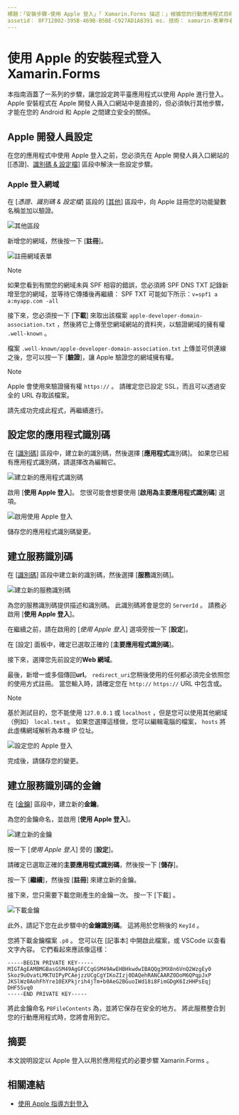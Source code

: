 ```yaml
---
標題：「安裝步驟-使用 Apple 登入」「 Xamarin.Forms 描述：」根據您的行動應用程式目標不同的平臺，使用 apple 安裝登入會有所不同。」
assetid： 8F712802-395B-469B-B5BE-C927AD1A8391 ms. 技術： xamarin-表單作者： davidortinau ms. author： daortin ms. 日期：09/10/2019 否-loc： [ Xamarin.Forms ， Xamarin.Essentials ]
---
```


# <a name="setup-sign-in-with-apple-for-xamarinforms"></a>使用 Apple 的安裝程式登入Xamarin.Forms

本指南涵蓋了一系列的步驟，讓您設定跨平臺應用程式以使用 Apple 進行登入。 Apple 安裝程式在 Apple 開發人員入口網站中是直接的，但必須執行其他步驟，才能在您的 Android 和 Apple 之間建立安全的關係。 

## <a name="apple-developer-setup"></a>Apple 開發人員設定

在您的應用程式中使用 Apple 登入之前，您必須先在 Apple 開發人員入口網站的 [[憑證]、[識別碼 & 設定檔](https://developer.apple.com/account/resources/)] 區段中解決一些設定步驟。

### <a name="apple-sign-in-domain"></a>Apple 登入網域

在 [*憑證、識別碼 & 設定檔*] 區段的 [[其他](https://developer.apple.com/account/resources/services/list)] 區段中，向 Apple 註冊您的功能變數名稱並加以驗證。

![其他區段](sign-in-images/readme-signin-domain-configure.png)

新增您的網域，然後按一下 [**註冊**]。

![註冊網域表單](sign-in-images/readme-signin-domain-more.png)

> [!NOTE]
> 如果您看到有關您的網域未與 SPF 相容的錯誤，您必須將 SPF DNS TXT 記錄新增至您的網域，並等待它傳播後再繼續： SPF TXT 可能如下所示：`v=spf1 a a:myapp.com -all`

接下來，您必須按一下 [**下載**] 來取出該檔案 `apple-developer-domain-association.txt` ，然後將它上傳至您網域網站的資料夾，以驗證網域的擁有權 `.well-known` 。

檔案 `.well-known/apple-developer-domain-association.txt` 上傳並可供連線之後，您可以按一下 [**驗證**]，讓 Apple 驗證您的網域擁有權。

> [!NOTE]
> Apple 會使用來驗證擁有權 `https://` 。 請確定您已設定 SSL，而且可以透過安全的 URL 存取該檔案。

請先成功完成此程式，再繼續進行。

## <a name="setup-your-app-id"></a>設定您的應用程式識別碼

在 [[識別碼](https://developer.apple.com/account/resources/identifiers/list)] 區段中，建立新的識別碼，然後選擇 [**應用程式**識別碼]。 如果您已經有應用程式識別碼，請選擇改為編輯它。

![建立新的應用程式識別碼](sign-in-images/readme-appid-create.png)

啟用 [**使用 Apple 登入**]。 您很可能會想要使用 [**啟用為主要應用程式識別碼**] 選項。

![啟用使用 Apple 登入](sign-in-images/readme-appid-signin.png)

儲存您的應用程式識別碼變更。

## <a name="create-a-service-id"></a>建立服務識別碼

在 [[識別碼](https://developer.apple.com/account/resources/identifiers/list/serviceId)] 區段中建立新的識別碼，然後選擇 [**服務**識別碼]。

![建立新的服務識別碼](sign-in-images/readme-serviceid-create.png)

為您的服務識別碼提供描述和識別碼。  此識別碼將會是您的 `ServerId` 。  請務必啟用 [**使用 Apple 登入**]。

在繼續之前，請在啟用的 [_使用 Apple 登入_] 選項旁按一下 [**設定**]。

在 [設定] 面板中，確定已選取正確的 [**主要應用程式識別碼**]。

接下來，選擇您先前設定的**Web 網域**。

最後，新增一或多個傳回**url**。  `redirect_uri`您稍後使用的任何都必須完全依照您的使用方式註冊。  當您輸入時，請確定您在 `http://` `https://` URL 中包含或。

> [!NOTE]
> 基於測試目的，您不能使用 `127.0.0.1` 或 `localhost` ，但是您可以使用其他網域（例如） `local.test` 。  如果您選擇這樣做，您可以編輯電腦的檔案， `hosts` 將此虛構網域解析為本機 IP 位址。

![設定您的 Apple 登入](sign-in-images/readme-serviceid-configure.png)

完成後，請儲存您的變更。

## <a name="create-a-key-for-your-services-id"></a>建立服務識別碼的金鑰

在 [[金鑰](https://developer.apple.com/account/resources/authkeys/list)] 區段中，建立新的**金鑰**。

為您的金鑰命名，並啟用 [**使用 Apple 登入**]。

![建立新的金鑰](sign-in-images/readme-key-create.png)

按一下 [_使用 Apple 登入_] 旁的 [**設定**]。

請確定已選取正確的**主要應用程式識別碼**，然後按一下 [**儲存**]。

按一下 [**繼續**]，然後按 [**註冊**] 來建立新的金鑰。

接下來，您只需要下載您剛產生的金鑰一次。  按一下 [下載]  。

![下載金鑰](sign-in-images/readme-key-download.png)

此外，請記下您在此步驟中的**金鑰識別碼**。 這將用於您稍後的 `KeyId` 。

您將下載金鑰檔案 `.p8` 。  您可以在 [記事本] 中開啟此檔案，或 VSCode 以查看文字內容。  它們看起來應該像這樣：

```
-----BEGIN PRIVATE KEY-----
MIGTAgEAMBMGBasGSM49AgGFCCqGSM49AwEHBHkwdwIBAQQg3MX8n6VnQ2WzgEy0
Skoz9uOvatLMKTUIPyPCAejzzUCgCgYIKoZIzj0DAQehRANCAARZ0DoM6QPqpJxP
JKSlWz0AohFhYre10EXPkjrih4jTm+b0AeG2BGuoIWd18i8FimGDgK6IzHHPsEqj
DHF5Svq0
-----END PRIVATE KEY-----
```

將此金鑰命名 `P8FileContents` 為，並將它保存在安全的地方。 將此服務整合到您的行動應用程式時，您將會用到它。

## <a name="summary"></a>摘要

本文說明設定以 Apple 登入以用於應用程式的必要步驟 Xamarin.Forms 。

## <a name="related-links"></a>相關連結

- [使用 Apple 指導方針登入](https://developer.apple.com/design/human-interface-guidelines/sign-in-with-apple/overview/)
  